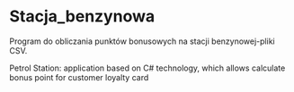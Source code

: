 # Stacja_benzynowa
Program do obliczania punktów bonusowych na stacji benzynowej-pliki CSV.

Petrol Station: application based on C# technology, which allows
calculate bonus point for customer loyalty card
